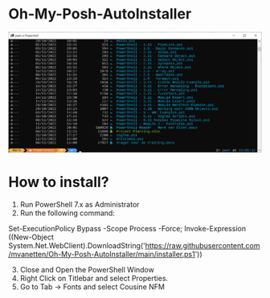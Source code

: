 # Oh-My-Posh-AutoInstaller

![My Image](Oh-My-Posh.png)



# How to install?

1) Run PowerShell 7.x as Administrator
2) Run the following command:

Set-ExecutionPolicy Bypass -Scope Process -Force; Invoke-Expression ((New-Object System.Net.WebClient).DownloadString('https://raw.githubusercontent.com/mvanetten/Oh-My-Posh-AutoInstaller/main/installer.ps1'))

3) Close and Open the PowerShell Window
4) Right Click on Titlebar and select Properties.
5) Go to Tab -> Fonts and select Cousine NFM
